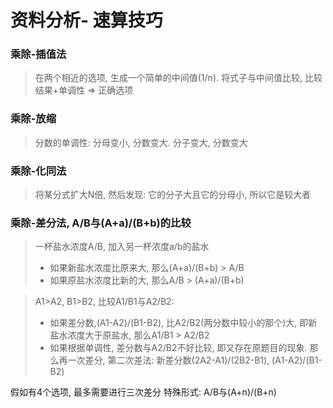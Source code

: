 # 资料分析- 速算技巧
### 乘除-插值法
> 在两个相近的选项, 生成一个简单的中间值(1/n). 将式子与中间值比较, 比较结果+单调性 => 正确选项 

### 乘除-放缩
> 分数的单调性: 分母变小, 分数变大. 分子变大, 分数变大

### 乘除-化同法
> 将某分式扩大N倍, 然后发现: 它的分子大且它的分母小, 所以它是较大者

### 乘除-差分法, A/B与(A+a)/(B+b)的比较
> 一杯盐水浓度A/B, 加入另一杯浓度a/b的盐水
> - 如果新盐水浓度比原来大, 那么(A+a)/(B+b) > A/B
> - 如果原盐水浓度比新的大, 那么A/B > (A+a)/(B+b)

> A1>A2, B1>B2, 比较A1/B1与A2/B2:
> - 如果差分数,(A1-A2)/(B1-B2), 比A2/B2(两分数中较小的那个)大, 即新盐水浓度大于原盐水, 那么A1/B1 > A2/B2
> - 如果根据单调性, 差分数与A2/B2不好比较, 即又存在原题目的现象. 那么再一次差分, 第二次差法:  新差分数(2A2-A1)/(2B2-B1), (A1-A2)/(B1-B2)

假如有4个选项, 最多需要进行三次差分
特殊形式: A/B与(A+n)/(B+n)

